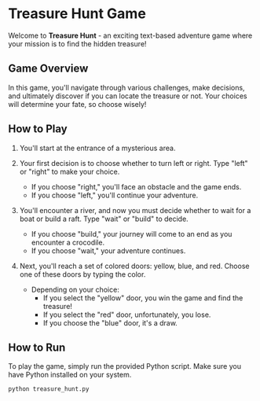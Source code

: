 # Treasure Hunt Game

Welcome to **Treasure Hunt** - an exciting text-based adventure game where your mission is to find the hidden treasure!

## Game Overview

In this game, you'll navigate through various challenges, make decisions, and ultimately discover if you can locate the treasure or not. Your choices will determine your fate, so choose wisely!

## How to Play

1. You'll start at the entrance of a mysterious area.
2. Your first decision is to choose whether to turn left or right. Type "left" or "right" to make your choice.
   - If you choose "right," you'll face an obstacle and the game ends.
   - If you choose "left," you'll continue your adventure.

3. You'll encounter a river, and now you must decide whether to wait for a boat or build a raft. Type "wait" or "build" to decide.
   - If you choose "build," your journey will come to an end as you encounter a crocodile.
   - If you choose "wait," your adventure continues.

4. Next, you'll reach a set of colored doors: yellow, blue, and red. Choose one of these doors by typing the color.
   - Depending on your choice:
     - If you select the "yellow" door, you win the game and find the treasure!
     - If you select the "red" door, unfortunately, you lose.
     - If you choose the "blue" door, it's a draw.

## How to Run

To play the game, simply run the provided Python script. Make sure you have Python installed on your system.

```bash
python treasure_hunt.py
